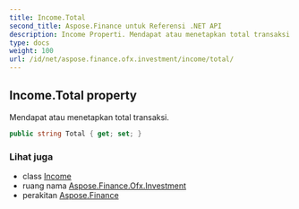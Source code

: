 ```yaml
---
title: Income.Total
second_title: Aspose.Finance untuk Referensi .NET API
description: Income Properti. Mendapat atau menetapkan total transaksi.
type: docs
weight: 100
url: /id/net/aspose.finance.ofx.investment/income/total/
---
```

## Income.Total property

Mendapat atau menetapkan total transaksi.

```csharp
public string Total { get; set; }
```

### Lihat juga

* class [Income](../)
* ruang nama [Aspose.Finance.Ofx.Investment](../../income/)
* perakitan [Aspose.Finance](../../../)


